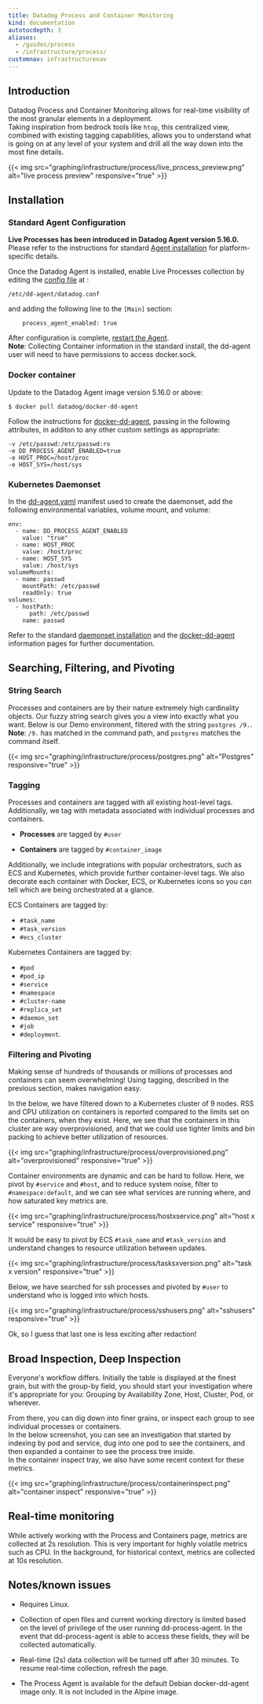 ```yaml
---
title: Datadog Process and Container Monitoring
kind: documentation
autotocdepth: 3
aliases:
  - /guides/process
  - /infrastructure/process/
customnav: infrastructurenav
---
```


## Introduction

Datadog Process and Container Monitoring allows for real-time visibility of the most granular elements in a deployment.  
Taking inspiration from bedrock tools like `htop`, this centralized view, combined with existing tagging capabilities, allows you to understand what is going on at any level of your system and drill all the way down into the most fine details.

{{< img src="graphing/infrastructure/process/live_process_preview.png" alt="live process preview" responsive="true" >}}

## Installation

### Standard Agent Configuration

**Live Processes has been introduced in Datadog Agent version 5.16.0.**  
Please refer to the instructions for standard [Agent installation][1] for platform-specific details.

Once the Datadog Agent is installed, enable Live Processes collection by editing the [config file](/agent/faq/where-is-the-configuration-file-for-the-agent) at :

```
/etc/dd-agent/datadog.conf
```

and adding the following line to the `[Main]` section:
```
    process_agent_enabled: true
```

After configuration is complete, [restart the Agent](/agent/faq/start-stop-restart-the-datadog-agent).  
**Note**: Collecting Container information in the standard install, the dd-agent user will need to have permissions to access docker.sock.

### Docker container

Update to the Datadog Agent image version 5.16.0 or above:

    $ docker pull datadog/docker-dd-agent

Follow the instructions for [docker-dd-agent][2], passing in the following attributes, in additon to any other custom settings as appropriate:

    -v /etc/passwd:/etc/passwd:ro
    -e DD_PROCESS_AGENT_ENABLED=true
    -e HOST_PROC=/host/proc
    -e HOST_SYS=/host/sys

### Kubernetes Daemonset

In the [dd-agent.yaml][3] manifest used to create the daemonset, add the following environmental variables, volume mount, and volume:

    env:
      - name: DD_PROCESS_AGENT_ENABLED
        value: "true"
      - name: HOST_PROC
        value: /host/proc
      - name: HOST_SYS
        value: /host/sys
    volumeMounts:
      - name: passwd
        mountPath: /etc/passwd
        readOnly: true
    volumes:
      - hostPath:
          path: /etc/passwd
        name: passwd    
    
Refer to the standard [daemonset installation][4] and the [docker-dd-agent][5] information pages for further documentation.

## Searching, Filtering, and Pivoting

### String Search

Processes and containers are by their nature extremely high cardinality objects.  Our fuzzy string search gives you a view into exactly what you want.  Below is our Demo environment, filtered with the string `postgres /9.`.  
**Note**: `/9.` has matched in the command path, and `postgres` matches the command itself.

{{< img src="graphing/infrastructure/process/postgres.png" alt="Postgres" responsive="true" >}}

### Tagging

Processes and containers are tagged with all existing host-level tags.  Additionally, we tag with metadata associated with individual processes and containers.

* **Processes** are tagged by `#user`

* **Containers** are tagged by `#container_image`

Additionally, we include integrations with popular orchestrators, such as ECS and Kubernetes, which provide further container-level tags.  We also decorate each container with Docker, ECS, or Kubernetes icons so you can tell which are being orchestrated at a glance.

ECS Containers are tagged by:

* `#task_name`
* `#task_version`
* `#ecs_cluster`

Kubernetes Containers are tagged by:

* `#pod`
* `#pod_ip`
* `#service`
* `#namespace`
* `#cluster-name`
* `#replica_set`
* `#daemon_set`
* `#job`
* `#deployment`.

### Filtering and Pivoting

Making sense of hundreds of thousands or millions of processes and containers can seem overwhelming!  Using tagging, described in the previous section, makes navigation easy.

In the below, we have filtered down to a Kubernetes cluster of 9 nodes.  RSS and CPU utilization on containers is reported compared to the limits set on the containers, when they exist.  Here, we see that the containers in this cluster are way overprovisioned, and that we could use tighter limits and bin packing to achieve better utilization of resources.

{{< img src="graphing/infrastructure/process/overprovisioned.png" alt="overprovisioned" responsive="true" >}}

Container environments are dynamic and can be hard to follow.  Here, we pivot by `#service` and `#host`, and to reduce system noise, filter to `#namespace:default`, and we can see what services are running where, and how saturated key metrics are.


{{< img src="graphing/infrastructure/process/hostxservice.png" alt="host x service" responsive="true" >}}

It would be easy to pivot by ECS `#task_name` and `#task_version` and understand changes to resource utilization between updates.

{{< img src="graphing/infrastructure/process/tasksxversion.png" alt="task x version" responsive="true" >}}

Below, we have searched for ssh processes and pivoted by `#user` to understand who is logged into which hosts.

{{< img src="graphing/infrastructure/process/sshusers.png" alt="sshusers" responsive="true" >}}

Ok, so I guess that last one is less exciting after redaction!

## Broad Inspection, Deep Inspection

Everyone's workflow differs.  Initially the table is displayed at the finest grain, but with the group-by field, you should start your investigation where it's appropriate for you: Grouping by Availability Zone, Host, Cluster, Pod, or wherever.

From there, you can dig down into finer grains, or inspect each group to see individual processes or containers.  
In the below screenshot, you can see an investigation that started by indexing by pod and service, dug into one pod to see the containers, and then expanded a container to see the process tree inside.  
In the container inspect tray, we also have some recent context for these metrics.

{{< img src="graphing/infrastructure/process/containerinspect.png" alt="container inspect" responsive="true" >}}

## Real-time monitoring

While actively working with the Process and Containers page, metrics are collected at 2s resolution.  This is very important for highly volatile metrics such as CPU.  In the background, for historical context, metrics are collected at 10s resolution.

## Notes/known issues

- Requires Linux.

- Collection of open files and current working directory is limited based on the level of privilege of the user running dd-process-agent. In the event that dd-process-agent is able to access these fields, they will be collected automatically.

- Real-time (2s) data collection will be turned off after 30 minutes. To resume real-time collection, refresh the page.

- The Process Agent is available for the default Debian docker-dd-agent image only.  It is not included in the Alpine image.

[1]: https://app.datadoghq.com/account/settings#agent
[2]: https://github.com/DataDog/docker-dd-agent
[3]: https://app.datadoghq.com/account/settings#agent/kubernetes
[4]: /integrations/kubernetes/#installation-via-daemonsets-kubernetes-110
[5]: https://github.com/DataDog/docker-dd-agent
